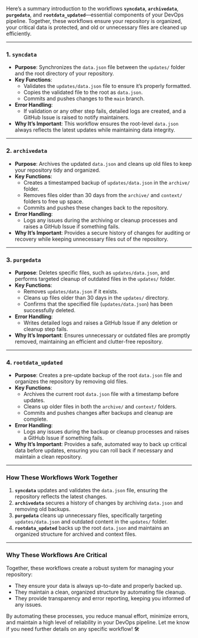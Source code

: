 Here’s a summary introduction to the workflows **`syncdata`**, **`archivedata`**, **`purgedata`**, and **`rootdata_updated`**—essential components of your DevOps pipeline. Together, these workflows ensure your repository is organized, your critical data is protected, and old or unnecessary files are cleaned up efficiently.

---

### **1. `syncdata`**
- **Purpose**: Synchronizes the `data.json` file between the `updates/` folder and the root directory of your repository.
- **Key Functions**:
  - Validates the `updates/data.json` file to ensure it’s properly formatted.
  - Copies the validated file to the root as `data.json`.
  - Commits and pushes changes to the `main` branch.
- **Error Handling**:
  - If validation or any other step fails, detailed logs are created, and a GitHub Issue is raised to notify maintainers.
- **Why It’s Important**: This workflow ensures the root-level `data.json` always reflects the latest updates while maintaining data integrity.

---

### **2. `archivedata`**
- **Purpose**: Archives the updated `data.json` and cleans up old files to keep your repository tidy and organized.
- **Key Functions**:
  - Creates a timestamped backup of `updates/data.json` in the `archive/` folder.
  - Removes files older than 30 days from the `archive/` and `context/` folders to free up space.
  - Commits and pushes these changes back to the repository.
- **Error Handling**:
  - Logs any issues during the archiving or cleanup processes and raises a GitHub Issue if something fails.
- **Why It’s Important**: Provides a secure history of changes for auditing or recovery while keeping unnecessary files out of the repository.

---

### **3. `purgedata`**
- **Purpose**: Deletes specific files, such as `updates/data.json`, and performs targeted cleanup of outdated files in the `updates/` folder.
- **Key Functions**:
  - Removes `updates/data.json` if it exists.
  - Cleans up files older than 30 days in the `updates/` directory.
  - Confirms that the specified file (`updates/data.json`) has been successfully deleted.
- **Error Handling**:
  - Writes detailed logs and raises a GitHub Issue if any deletion or cleanup step fails.
- **Why It’s Important**: Ensures unnecessary or outdated files are promptly removed, maintaining an efficient and clutter-free repository.

---

### **4. `rootdata_updated`**
- **Purpose**: Creates a pre-update backup of the root `data.json` file and organizes the repository by removing old files.
- **Key Functions**:
  - Archives the current root `data.json` file with a timestamp before updates.
  - Cleans up older files in both the `archive/` and `context/` folders.
  - Commits and pushes changes after backups and cleanup are complete.
- **Error Handling**:
  - Logs any issues during the backup or cleanup processes and raises a GitHub Issue if something fails.
- **Why It’s Important**: Provides a safe, automated way to back up critical data before updates, ensuring you can roll back if necessary and maintain a clean repository.

---

### **How These Workflows Work Together**
1. **`syncdata`** updates and validates the `data.json` file, ensuring the repository reflects the latest changes.
2. **`archivedata`** secures a history of changes by archiving `data.json` and removing old backups.
3. **`purgedata`** cleans up unnecessary files, specifically targeting `updates/data.json` and outdated content in the `updates/` folder.
4. **`rootdata_updated`** backs up the root `data.json` and maintains an organized structure for archived and context files.

---

### **Why These Workflows Are Critical**
Together, these workflows create a robust system for managing your repository:
- They ensure your data is always up-to-date and properly backed up.
- They maintain a clean, organized structure by automating file cleanup.
- They provide transparency and error reporting, keeping you informed of any issues.

By automating these processes, you reduce manual effort, minimize errors, and maintain a high level of reliability in your DevOps pipeline. Let me know if you need further details on any specific workflow! 🛠️